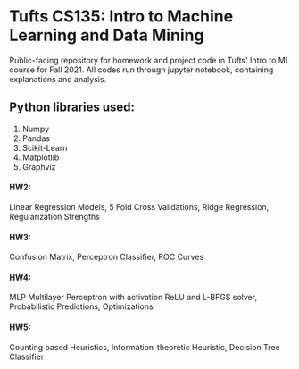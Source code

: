 # Tufts CS135: Intro to Machine Learning and Data Mining
Public-facing repository for homework and project code in Tufts' Intro to ML course for Fall 2021. All codes run through jupyter notebook, containing explanations and analysis.

## Python libraries used:
1. Numpy
2. Pandas
3. Scikit-Learn
4. Matplotlib
5. Graphviz

#### HW2:
Linear Regression Models, 5 Fold Cross Validations, Ridge Regression, Regularization Strengths

#### HW3: 
Confusion Matrix, Perceptron Classifier, ROC Curves

#### HW4: 
MLP Multilayer Perceptron with activation ReLU and L-BFGS solver, Probabilistic Predictions, Optimizations

#### HW5: 
Counting based Heuristics, Information-theoretic Heuristic, Decision Tree Classifier
